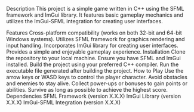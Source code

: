 
Description
This project is a simple game written in C++ using the SFML framework and ImGui library. It features basic gameplay mechanics and utilizes the ImGui-SFML integration for creating user interfaces.

Features
Cross-platform compatibility (works on both 32-bit and 64-bit Windows systems).
Utilizes SFML framework for graphics rendering and input handling.
Incorporates ImGui library for creating user interfaces.
Provides a simple and enjoyable gameplay experience.
Installation
Clone the repository to your local machine.
Ensure you have SFML and ImGui installed.
Build the project using your preferred C++ compiler.
Run the executable file generated after building the project.
How to Play
Use the arrow keys or WASD keys to control the player character.
Avoid obstacles and enemies to stay alive.
Collect power-ups or bonuses to gain points or abilities.
Survive as long as possible to achieve the highest score.
Dependencies
SFML Framework (version X.X.X)
ImGui Library (version X.X.X)
ImGui-SFML Integration (version X.X.X)
